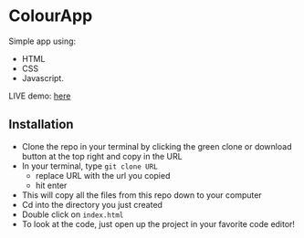 # ColourApp

Simple app using: 
* HTML
* CSS
* Javascript.

LIVE demo: [here](https://henks20.github.io/colour-app/)

## Installation
- Clone the repo in your terminal by clicking the green clone or download button at the top right and copy in the URL
- In your terminal, type ```git clone URL```
  - replace URL with the url you copied
  - hit enter
- This will copy all the files from this repo down to your computer
- Cd into the directory you just created
- Double click on ```index.html```
- To look at the code, just open up the project in your favorite code editor!
